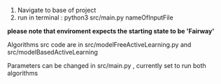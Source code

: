 1) Navigate to base of project
2) run in terminal : python3 src/main.py nameOfInputFile

**please note that enviroment expects the starting state to be 'Fairway'**

Algorithms src code are in src/modelFreeActiveLearning.py and src/modelBasedActiveLearning

Parameters can be changed in src/main.py  , currently set to run both algorithms
